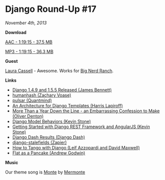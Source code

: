 # Django Round-Up #17

*November 4th, 2013*

**Download**

[AAC - 1:19:15 - 37.5 MB](http://django-round-up.s3.amazonaws.com/We%20Dont%20Know%20All%20the%20Things.m4a)

[MP3 - 1:19:15 - 36.3 MB](http://django-round-up.s3.amazonaws.com/We%20Dont%20Know%20All%20the%20Things.mp3)

**Guest**

[Laura Cassell](https://twitter.com/xensesthegreat) - Awesome. Works for [Big Nerd Ranch](http://www.bignerdranch.com/).

**Links**

* [Django 1.4.9 and 1.5.5 Released (James Bennett)](https://www.djangoproject.com/weblog/2013/oct/24/bugfix-releases/)
* [humanhash (Zachary Voase)](https://github.com/zacharyvoase/humanhash)
* [pulsar (Quantmind)](https://github.com/quantmind/pulsar)
* [An Architecture for Django Templates (Harris Lapiroff)](https://oncampus.oberlin.edu/webteam/2012/09/architecture-django-templates)
* [More Than a Year Down the Line - an Embarrassing Confession to Make (Oliver Denton)](http://www.codelogs.org/more-than-a-year-down-the-line-an-embarrassing-confession-to-make/)
* [Django Model Behaviors (Kevin Stone)](http://blog.kevinastone.com/django-model-behaviors.html)
* [Getting Started with Django REST Framework and AngularJS (Kevin Stone)](http://blog.kevinastone.com/getting-started-with-django-rest-framework-and-angularjs.html)
* [Django Dash Results (Django Dash)](http://djangodash.com/judging/2013/results/)
* [django-stalefields (Zapier)](https://github.com/zapier/django-stalefields)
* [How to Tango with Django (Leif Azzopardi and David Maxwell)](http://www.tangowithdjango.com/book/)
* [Flat as a Pancake (Andrew Godwin)](http://www.aeracode.org/2013/10/23/flat-pancake/)

**Music**

Our theme song is [Monte](http://freemusicarchive.org/music/Mermonte/Mermonte/Mermonte_-_Monte) by [Mermonte](http://mermonte.com/)
